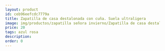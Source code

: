 ```yaml
---
layout: product
id: ceb96eefcdc7779a
title: Zapatilla de casa destalonada con cuña. Suela ultraligera 
image: img/productos/zapatilla señora invierno/Zapatilla de casa destalonada con cuña. Suela ultraligera =20=azul rosa.webp
price: 20
tags: azul rosa
description: 
order: 0
---
```

